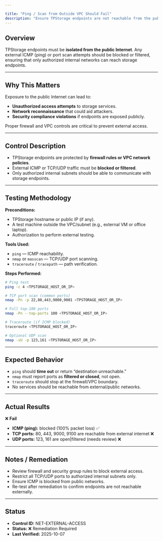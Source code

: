 ```yaml
---

title: "Ping / Scan from Outside VPC Should Fail"
description: "Ensure TPStorage endpoints are not reachable from the public internet and are protected by firewall rules."
---
```

## Overview

TPStorage endpoints must be **isolated from the public Internet**. Any external ICMP (ping) or port scan attempts should be blocked or filtered, ensuring that only authorized internal networks can reach storage endpoints.

---

## Why This Matters

Exposure to the public Internet can lead to:

* **Unauthorized access attempts** to storage services.
* **Network reconnaissance** that could aid attackers.
* **Security compliance violations** if endpoints are exposed publicly.

Proper firewall and VPC controls are critical to prevent external access.

---

## Control Description

* TPStorage endpoints are protected by **firewall rules or VPC network policies**.
* External ICMP or TCP/UDP traffic must be **blocked or filtered**.
* Only authorized internal subnets should be able to communicate with storage endpoints.

---

## Testing Methodology

**Preconditions:**

* TPStorage hostname or public IP (if any).
* A test machine outside the VPC/subnet (e.g., external VM or office laptop).
* Authorization to perform external testing.

**Tools Used:**

* `ping` — ICMP reachability.
* `nmap` or `masscan` — TCP/UDP port scanning.
* `traceroute` / `tracepath` — path verification.

**Steps Performed:**

```bash
# Ping test
ping -c 4 <TPSTORAGE_HOST_OR_IP>

# TCP port scan (common ports)
nmap -Pn -p 22,80,443,9000,9001 <TPSTORAGE_HOST_OR_IP>

# Full top-100 ports
nmap -Pn --top-ports 100 <TPSTORAGE_HOST_OR_IP>

# Traceroute (if ICMP blocked)
traceroute <TPSTORAGE_HOST_OR_IP>

# Optional UDP scan
nmap -sU -p 123,161 <TPSTORAGE_HOST_OR_IP>
```

---

## Expected Behavior

* `ping` should **time out** or return “destination unreachable.”
* `nmap` must report ports as **filtered or closed**, not open.
* `traceroute` should stop at the firewall/VPC boundary.
* No services should be reachable from external/public networks.

---

## Actual Results

❌ **Fail**

* **ICMP (ping):** blocked (100% packet loss) ✅
* **TCP ports:** 80, 443, 9000, 9100 are reachable from external internet ❌
* **UDP ports:** 123, 161 are open|filtered (needs review) ❌

---

## Notes / Remediation

* Review firewall and security group rules to block external access.
* Restrict all TCP/UDP ports to authorized internal subnets only.
* Ensure ICMP is blocked from public networks.
* Re-test after remediation to confirm endpoints are not reachable externally.

---

## Status

* **Control ID:** NET-EXTERNAL-ACCESS
* **Status:** ❌ Remediation Required
* **Last Verified:** 2025-10-07

